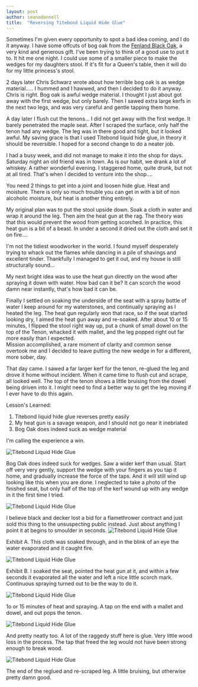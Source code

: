 ```yaml
---
layout: post
author: seanodonnell
title:  "Reversing Titebond Liquid Hide Glue"
---
```



Sometimes I'm given every opportunity to spot a bad idea coming, and I do it anyway. I have some offcuts of bog oak from the [Fenland Black Oak](https://www.thefenlandblackoakproject.co.uk/), a very kind and generous gift. I've been trying to think of a good use to put it to. It hit me one night. I could use some of a smaller piece to make the wedges for my daughters stool. If it's fit for a Queen's table, then it will do for my little princess's stool.

2 days later Chris Schwarz wrote about how terrible bog oak is as wedge material.....  I hummed and I hawwed, and then I decided to do it anyway. Chris is right. Bog oak is awful wedge material. I thought I just about got away with the first wedge, but only barely. Then I sawed extra large kerfs in the next two legs, and was very careful and gentle tapping them home.

A day later I flush cut the tenons... I did not get away with the first wedge. It barely penetrated the maple seat. After I scraped the surface, only half the tenon had any wedge. The leg was in there good and tight, but it looked awful. My saving grace is that I used Titebond liquid hide glue, in theory it should be reversible. I hoped for a second change to do a neater job.

I had a busy week, and did not manage to make it into the shop for days. Saturday night an old friend was in town. As is our habit, we drank a lot of whiskey. A rather wonderful evening. I staggered home, quite drunk, but not at all tired. That's when I decided to venture into the shop.... 

You need 2 things to get into a joint and loosen hide glue. Heat and moisture. There is only so much trouble you can get in with a bit of non alcoholic moisture, but heat is another thing entirely.

My original plan was to put the stool upside down. Soak a cloth in water and wrap it around the leg. Then aim the heat gun at the rag. The theory was that this would prevent the wood from getting scorched. In practice, this heat gun is a bit of a beast. In under a second it dried out the cloth and set it on fire.... 

I'm not the tidiest woodworker in the world. I found myself desperately trying to whack out the flames while dancing in a pile of shavings and excellent tinder. Thankfully I managed to get it out, and my house is still structurally sound...

My next bright idea was  to use the heat gun directly on the wood after spraying it down with water. How bad can it be? It can scorch the wood damn near instantly, that's how bad it can be.

Finally I settled on soaking the underside of the seat with a spray bottle of water I keep around for my waterstones, and continually spraying as I heated the leg. The heat gun regularly won that race, so if the seat started looking dry, I aimed the heat gun away and re-soaked. After about 10 or 15 minutes, I flipped the stool right way up, put a chunk of small dowel on the top of the Tenon, whacked it with mallet, and the leg popped right out far more easily than I expected.         
Mission accomplished, a rare moment of clarity and common sense overtook me and I decided to leave putting the new wedge in for a different, more sober, day.

That day came. I sawed a far larger kerf for the tenon, re-glued the leg and drove it home without incident. When it came time to flush cut and scrape, all looked well. The top of the tenon shows a little bruising from the dowel being driven into it. I might need to find a better way to get the leg moving if I ever have to do this again.

Lesson's Learned:

1. Titebond liquid hide glue reverses pretty easily
2. My heat gun is a savage weapon, and I should not go near it inebriated
3. Bog Oak does indeed suck as wedge material

I'm calling the experience a win.


![Titebond Liquid Hide Glue](/assets/images/titebond/1.jpg)

Bog Oak does indeed suck for wedges. Saw a wider kerf than usual. Start off very very gently, support the wedge with your fingers as you tap it home, and gradually increase the force of the taps. And it will still wind up looking like this when you are done. I neglected to take a photo of the finished seat, but only half of the top of the kerf wound up with any wedge in it the first time I tried.

![Titebond Liquid Hide Glue](/assets/images/titebond/2.jpg)

I believe black and decker lost a bid for a flamethrower contract and just sold this thing to the unsuspecting public instead. Just about anything I point it at begins to smoulder in seconds.
![Titebond Liquid Hide Glue](/assets/images/titebond/3.jpg)

Exhibit A. This cloth was soaked through, and in the blink of an eye the water evaporated and it caught fire.

![Titebond Liquid Hide Glue](/assets/images/titebond/4.jpg)

Exhibit B. I soaked the seat, pointed the heat gun at it, and within a few seconds it evaporated all the water and left a nice little scorch mark. Continuous spraying turned out to be the way to do it.

![Titebond Liquid Hide Glue](/assets/images/titebond/5.jpg)

1o or 15 minutes of heat and spraying. A tap on the end with a mallet and dowel, and out pops the tenon.

![Titebond Liquid Hide Glue](/assets/images/titebond/6.jpg)

And pretty neatly too. A lot of the raggedy stuff here is glue. Very little wood loss in the process. The tap that freed the leg would not have been strong enough to break wood. 

![Titebond Liquid Hide Glue](/assets/images/titebond/7.jpg)

The end of the reglued and re-scraped leg. A little bruising, but otherwise pretty damn good. 
